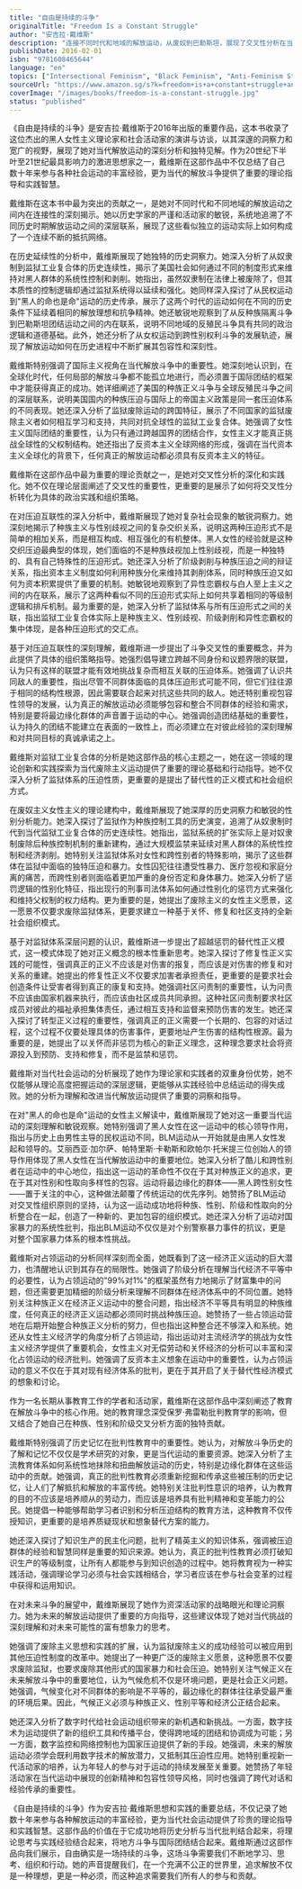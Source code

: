```yaml
---
title: "自由是持续的斗争"
originalTitle: "Freedom Is a Constant Struggle"
author: "安吉拉·戴维斯"
description: "连接不同时代和地域的解放运动，从废奴到巴勒斯坦，展现了交叉性分析在当代社会运动中的重要性。"
publishDate: 2016-02-01
isbn: "9781608465644"
language: "en"
topics: ["Intersectional Feminism", "Black Feminism", "Anti-Feminism Studies", "Political Participation", "Race and Gender"]
sourceUrl: "https://www.amazon.sg/s?k=freedom+is+a+constant+struggle+angela+davis&tag=inkrupt-22"
coverImage: "/images/books/freedom-is-a-constant-struggle.jpg"
status: "published"
---
```


《自由是持续的斗争》是安吉拉·戴维斯于2016年出版的重要作品，这本书收录了这位杰出的黑人女性主义理论家和社会活动家的演讲与访谈，以其深邃的洞察力和宽广的视野，展现了她对当代解放运动的深刻分析和独特见解。作为20世纪下半叶至21世纪最具影响力的激进思想家之一，戴维斯在这部作品中不仅总结了自己数十年来参与各种社会运动的丰富经验，更为当代的解放斗争提供了重要的理论指导和实践智慧。

戴维斯在这本书中最为突出的贡献之一，是她对不同时代和不同地域的解放运动之间内在连接性的深刻揭示。她以历史学家的严谨和活动家的敏锐，系统地追溯了不同历史时期解放运动之间的深层联系，展现了这些看似独立的运动实际上如何构成了一个连续不断的抵抗网络。

在历史延续性的分析中，戴维斯展现了她独特的历史洞察力。她深入分析了从奴隶制到监狱工业复合体的历史连续性，揭示了美国社会如何通过不同的制度形式来维持对黑人群体的系统性控制和剥削。她指出，虽然奴隶制在法律上被废除了，但其本质性的控制逻辑却通过监狱系统得以延续和强化。她同样深入探讨了从民权运动到"黑人的命也是命"运动的历史传承，展示了这两个时代的运动如何在不同的历史条件下延续着相同的解放理想和抗争精神。她还敏锐地观察到了从反种族隔离斗争到巴勒斯坦团结运动之间的内在联系，说明不同地域的反殖民斗争具有共同的政治逻辑和道德基础。此外，她还分析了从女权运动到跨性别权利斗争的发展轨迹，展现了解放运动如何在历史进程中不断扩展其包容性和深刻性。

戴维斯特别强调了国际主义视角在当代解放斗争中的重要性。她深刻地认识到，在全球化时代，任何局部的解放斗争都不能孤立地进行，而必须置于国际团结的框架中才能获得真正的成功。她详细阐述了美国的种族正义斗争与全球反殖民斗争之间的深层联系，说明美国国内的种族压迫与国际上的帝国主义政策是同一套压迫体系的不同表现。她还深入分析了监狱废除运动的跨国特征，展示了不同国家的监狱废除主义者如何相互学习和支持，共同对抗全球性的监狱工业复合体。她强调了女性主义国际团结的重要性，认为只有通过跨越国界的团结合作，女性主义才能真正挑战全球性的父权制结构。她还指出了反资本主义全球网络的形成，强调在当代资本主义全球化的背景下，任何真正的解放运动都必须具有反资本主义的特征。

戴维斯在这部作品中最为重要的理论贡献之一，是她对交叉性分析的深化和实践化。她不仅在理论层面阐述了交叉性的重要性，更重要的是展示了如何将交叉性分析转化为具体的政治实践和组织策略。

在对压迫互联性的深入分析中，戴维斯展现了她对复杂社会现象的敏锐洞察力。她深刻地揭示了种族主义与性别歧视之间的复杂交织关系，说明这两种压迫形式不是简单的相加关系，而是相互构成、相互强化的有机整体。黑人女性的经验就是这种交织压迫最典型的体现，她们面临的不是种族歧视加上性别歧视，而是一种独特的、具有自己特殊性的压迫形式。她还深入分析了阶级剥削与种族压迫之间的辩证关系，指出资本主义制度如何利用种族分化来维持其剥削体系，同时种族压迫又如何为资本积累提供了重要的机制。她敏锐地观察到了异性恋霸权与白人至上主义之间的内在联系，展示了这两种看似不同的压迫形式实际上如何共享着相同的等级制逻辑和排斥机制。最为重要的是，她深入分析了监狱体系与所有压迫形式之间的关联，指出监狱工业复合体实际上是种族主义、性别歧视、阶级剥削和异性恋霸权的集中体现，是各种压迫形式的交汇点。

基于对压迫互联性的深刻理解，戴维斯进一步提出了斗争交叉性的重要概念，并为此提供了具体的组织策略指导。她强烈倡导建立跨越不同身份和议题界限的联盟，认为只有这样的联盟才能有效地挑战复杂而相互关联的压迫体系。她强调了认识共同敌人的重要性，指出尽管不同群体面临的具体压迫形式可能不同，但它们往往源于相同的结构性根源，因此需要联合起来对抗这些共同的敌人。她还特别重视包容性领导的发展，认为真正的解放运动必须能够包容和整合不同群体的经验和需求，特别是要将最边缘化群体的声音置于运动的中心。她强调创造团结基础的重要性，认为持久的团结不能建立在表面的一致性上，而必须建立在对彼此经验的深刻理解和对共同目标的真诚承诺之上。

戴维斯对监狱工业复合体的分析是她这部作品的核心主题之一，她在这一领域的理论创新和实践探索为当代废除主义运动提供了重要的理论基础和行动指导。她不仅深入分析了监狱体系的压迫性质，更重要的是提出了替代性的正义模式和社会组织方式。

在废奴主义女性主义的理论建构中，戴维斯展现了她深厚的历史洞察力和敏锐的性别分析能力。她深入探讨了监狱作为种族控制工具的历史演变，追溯了从奴隶制时代到当代监狱工业复合体的历史连续性。她指出，监狱系统的扩张实际上是对奴隶制废除后种族控制机制的重新建构，通过大规模监禁来延续对黑人群体的系统性控制和经济剥削。她特别关注监狱体系对女性和跨性别者的特殊影响，揭示了这些群体在监狱中面临的独特压迫和暴力。女性囚犯往往遭受性暴力、医疗忽视和家庭分离的痛苦，而跨性别者则面临着更加严重的身份否定和身体暴力。她深入分析了惩罚逻辑的性别化特征，指出现行的刑事司法体系如何通过性别化的惩罚方式来强化和维持父权制的权力结构。更为重要的是，她提出了废除主义的女性主义愿景，这一愿景不仅要求废除监狱体系，更要求建立一种基于关怀、修复和社区支持的全新社会组织模式。

基于对监狱体系深层问题的认识，戴维斯进一步提出了超越惩罚的替代性正义模式，这一模式体现了她对正义概念的根本性重新思考。她深入探讨了修复性正义实践的可能性，强调真正的正义不应该是对伤害的报复，而应该是对伤害的修复和对关系的重建。她提出的修复性正义不仅要求加害者承担责任，更重要的是要求社会创造条件让受害者得到真正的康复和支持。她强调社区问责制的重要性，认为问责不应该由国家机器来执行，而应该由社区成员共同承担。这种社区问责制要求社区成员对彼此的福祉承担集体责任，通过相互支持和监督来预防伤害的发生。她还深入探讨了转型正义过程的重要性，强调真正的正义需要一个长期的、包容的对话过程，这个过程不仅要处理具体的伤害事件，更要地址产生伤害的结构性根源。最为重要的是，她提出了以关怀而非惩罚为核心的新正义理念，这种理念要求社会将资源投入到预防、支持和修复，而不是监禁和惩罚。

戴维斯对当代社会运动的分析展现了她作为理论家和实践者的双重身份优势，她不仅能够从理论高度把握运动的深层逻辑，更能够从实践经验中总结运动的得失成败。她的分析为理解和改进当代解放运动提供了重要的洞察和指导。

在对"黑人的命也是命"运动的女性主义解读中，戴维斯展现了她对这一重要当代运动的深刻理解和敏锐观察。她特别强调了黑人女性在这一运动中的核心领导作用，指出与历史上由男性主导的民权运动不同，BLM运动从一开始就是由黑人女性发起和领导的。艾丽西亚·加尔萨、帕特里斯·卡勒斯和欧帕尔·托米提三位创始人的领导作用体现了黑人女性在当代解放运动中的重要地位。她深入分析了酷儿和跨性别者在运动中的中心地位，指出这一运动的革命性不仅在于其对种族正义的追求，更在于其对性别和性取向多样性的包容。运动将最边缘化的群体——黑人跨性别女性——置于关注的中心，这种做法颠覆了传统运动的优先序列。她赞扬了BLM运动对交叉性组织原则的坚持，认为这一运动成功地将种族、性别、阶级和性取向的分析整合在一起，创造了一种新的、更加包容的组织模式。她还深入分析了运动对国家暴力的系统性批判，指出BLM运动不仅仅是对个别警察暴力事件的抗议，更是对整个国家暴力体系的根本性挑战。

戴维斯对占领运动的分析同样深刻而全面，她既看到了这一经济正义运动的巨大潜力，也清醒地认识到其存在的局限性。她强调了阶级分析在理解当代经济不平等中的必要性，认为占领运动的"99%对1%"的框架虽然有力地揭示了财富集中的问题，但还需要更加精细的阶级分析来理解不同群体在经济体系中的不同位置。她特别关注种族正义在经济正义运动中的整合问题，指出经济不平等具有明显的种族维度，任何真正的经济正义运动都必须同时挑战种族压迫。她赞扬了一些占领运动营地在后期开始整合种族正义分析的努力，但也指出这种整合还不够深入和系统。她还从女性主义经济学的角度分析了占领运动，指出运动对主流经济学的挑战为女性主义经济学提供了重要机会，女性主义对无偿劳动和关怀经济的分析可以丰富和深化占领运动的经济批判。她强调了反资本主义想象在运动中的重要性，认为占领运动的意义不仅在于其对现有经济体系的批判，更在于其开启了关于替代性经济模式的想象和讨论。

作为一名长期从事教育工作的学者和活动家，戴维斯在这部作品中深刻阐述了教育在解放斗争中的核心作用。她的教育理念深受保罗·弗雷勒批判教育学的影响，但又结合了她自己在种族、性别和阶级交叉分析方面的独特贡献。

戴维斯特别强调了历史记忆在批判性教育中的重要性。她认为，对解放斗争历史的了解和记忆不仅仅是学术研究的对象，更是当代运动的重要资源。她深入分析了主流教育体系如何系统性地抹除和扭曲解放运动的历史，特别是边缘化群体在这些运动中的贡献。她强调，真正的批判性教育必须重新挖掘和传承这些被压制的历史记忆，让人们了解抵抗和解放的丰富传统。她特别关注批判性意识的培养，认为教育的目的不应该是培养顺从的劳动力，而应该是培养具有批判精神和变革能力的公民。她提倡一种能够帮助学习者识别和分析压迫结构的教育方法，这种教育不仅传授知识，更重要的是培养质疑现状和想象替代方案的能力。

她还深入探讨了知识生产的民主化问题，批判了精英主义的知识体系，强调被压迫群体的经验和智慧同样是重要的知识来源。她认为，真正的批判性教育必须打破知识生产的等级制度，让所有人都能参与到知识创造的过程中。她将教育视为一种实践活动，强调理论学习必须与社会实践相结合，学习者应该在参与社会变革的过程中获得和运用知识。

在对未来斗争的展望中，戴维斯展现了她作为资深活动家的战略眼光和理论洞察力。她为未来的解放运动提供了重要的方向指导，这些建议体现了她对当代挑战的深刻理解和对未来可能性的富有想象力的思考。

她强调了废除主义思想和实践的扩展，认为监狱废除主义的成功经验可以被应用到其他压迫性制度的改革中。她提出了一种更广泛的废除主义愿景，这种愿景不仅要求废除监狱，也要求废除其他形式的国家暴力和社会压迫。她特别关注气候正义在未来解放斗争中的重要地位，认为气候危机不仅是环境问题，更是社会正义问题。她强调，气候变化对不同群体的影响是不平等的，最边缘化的群体往往承受最严重的环境后果。因此，气候正义必须与种族正义、性别平等和经济公正结合起来。

她还深入分析了数字时代给社会运动组织带来的新机遇和新挑战。一方面，数字技术为运动提供了新的组织工具和传播平台，使得跨地域的团结和协调成为可能；另一方面，数字监控和网络控制也为国家压迫提供了新的手段。她强调，未来的解放运动必须学会既利用数字技术的解放潜力，又抵制其压迫性应用。她特别重视新一代活动家的培养，认为年轻人的参与对于运动的持续发展至关重要。她赞扬了年轻活动家在当代运动中展现的创新精神和包容性领导风格，同时也强调了跨代对话和经验传承的重要性。

《自由是持续的斗争》作为安吉拉·戴维斯思想和实践的重要总结，不仅记录了她数十年来参与各种解放运动的丰富经验，更为当代社会运动提供了珍贵的理论指导和实践智慧。这部作品的价值在于它成功地将历史分析与当代批判结合起来，将理论思考与实践经验结合起来，将地方斗争与国际团结结合起来。戴维斯通过这部作品向我们展示，自由确实是一场持续的斗争，这场斗争需要我们不断地学习、思考、组织和行动。她的声音提醒我们，在一个充满不公正的世界里，追求解放不仅是一种理想，更是一种必须，而这种追求需要我们所有人的参与和贡献。